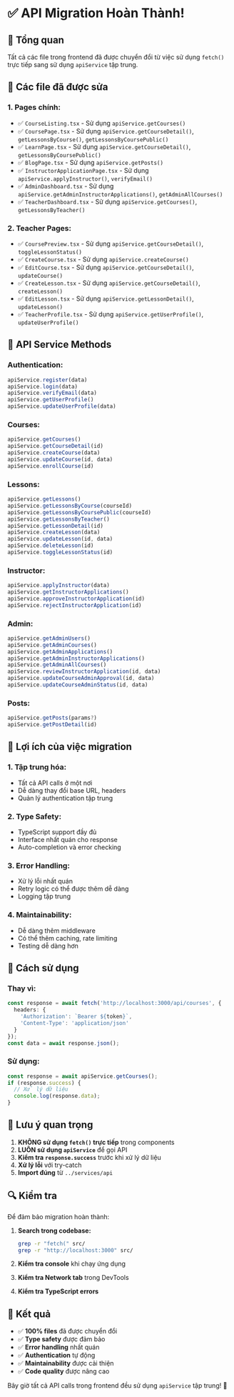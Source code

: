# ✅ API Migration Hoàn Thành!

## 🎯 Tổng quan
Tất cả các file trong frontend đã được chuyển đổi từ việc sử dụng `fetch()` trực tiếp sang sử dụng `apiService` tập trung.

## 📁 Các file đã được sửa

### 1. **Pages chính:**
- ✅ `CourseListing.tsx` - Sử dụng `apiService.getCourses()`
- ✅ `CoursePage.tsx` - Sử dụng `apiService.getCourseDetail()`, `getLessonsByCourse()`, `getLessonsByCoursePublic()`
- ✅ `LearnPage.tsx` - Sử dụng `apiService.getCourseDetail()`, `getLessonsByCoursePublic()`
- ✅ `BlogPage.tsx` - Sử dụng `apiService.getPosts()`
- ✅ `InstructorApplicationPage.tsx` - Sử dụng `apiService.applyInstructor()`, `verifyEmail()`
- ✅ `AdminDashboard.tsx` - Sử dụng `apiService.getAdminInstructorApplications()`, `getAdminAllCourses()`
- ✅ `TeacherDashboard.tsx` - Sử dụng `apiService.getCourses()`, `getLessonsByTeacher()`

### 2. **Teacher Pages:**
- ✅ `CoursePreview.tsx` - Sử dụng `apiService.getCourseDetail()`, `toggleLessonStatus()`
- ✅ `CreateCourse.tsx` - Sử dụng `apiService.createCourse()`
- ✅ `EditCourse.tsx` - Sử dụng `apiService.getCourseDetail()`, `updateCourse()`
- ✅ `CreateLesson.tsx` - Sử dụng `apiService.getCourseDetail()`, `createLesson()`
- ✅ `EditLesson.tsx` - Sử dụng `apiService.getLessonDetail()`, `updateLesson()`
- ✅ `TeacherProfile.tsx` - Sử dụng `apiService.getUserProfile()`, `updateUserProfile()`

## 🚀 API Service Methods

### **Authentication:**
```typescript
apiService.register(data)
apiService.login(data)
apiService.verifyEmail(data)
apiService.getUserProfile()
apiService.updateUserProfile(data)
```

### **Courses:**
```typescript
apiService.getCourses()
apiService.getCourseDetail(id)
apiService.createCourse(data)
apiService.updateCourse(id, data)
apiService.enrollCourse(id)
```

### **Lessons:**
```typescript
apiService.getLessons()
apiService.getLessonsByCourse(courseId)
apiService.getLessonsByCoursePublic(courseId)
apiService.getLessonsByTeacher()
apiService.getLessonDetail(id)
apiService.createLesson(data)
apiService.updateLesson(id, data)
apiService.deleteLesson(id)
apiService.toggleLessonStatus(id)
```

### **Instructor:**
```typescript
apiService.applyInstructor(data)
apiService.getInstructorApplications()
apiService.approveInstructorApplication(id)
apiService.rejectInstructorApplication(id)
```

### **Admin:**
```typescript
apiService.getAdminUsers()
apiService.getAdminCourses()
apiService.getAdminApplications()
apiService.getAdminInstructorApplications()
apiService.getAdminAllCourses()
apiService.reviewInstructorApplication(id, data)
apiService.updateCourseAdminApproval(id, data)
apiService.updateCourseAdminStatus(id, data)
```

### **Posts:**
```typescript
apiService.getPosts(params?)
apiService.getPostDetail(id)
```

## 🔧 Lợi ích của việc migration

### **1. Tập trung hóa:**
- Tất cả API calls ở một nơi
- Dễ dàng thay đổi base URL, headers
- Quản lý authentication tập trung

### **2. Type Safety:**
- TypeScript support đầy đủ
- Interface nhất quán cho response
- Auto-completion và error checking

### **3. Error Handling:**
- Xử lý lỗi nhất quán
- Retry logic có thể được thêm dễ dàng
- Logging tập trung

### **4. Maintainability:**
- Dễ dàng thêm middleware
- Có thể thêm caching, rate limiting
- Testing dễ dàng hơn

## 📝 Cách sử dụng

### **Thay vì:**
```typescript
const response = await fetch('http://localhost:3000/api/courses', {
  headers: {
    'Authorization': `Bearer ${token}`,
    'Content-Type': 'application/json'
  }
});
const data = await response.json();
```

### **Sử dụng:**
```typescript
const response = await apiService.getCourses();
if (response.success) {
  // Xử lý dữ liệu
  console.log(response.data);
}
```

## 🚨 Lưu ý quan trọng

1. **KHÔNG sử dụng `fetch()` trực tiếp** trong components
2. **LUÔN sử dụng `apiService`** để gọi API
3. **Kiểm tra `response.success`** trước khi xử lý dữ liệu
4. **Xử lý lỗi** với try-catch
5. **Import đúng** từ `../services/api`

## 🔍 Kiểm tra

Để đảm bảo migration hoàn thành:

1. **Search trong codebase:**
   ```bash
   grep -r "fetch(" src/
   grep -r "http://localhost:3000" src/
   ```

2. **Kiểm tra console** khi chạy ứng dụng
3. **Kiểm tra Network tab** trong DevTools
4. **Kiểm tra TypeScript errors**

## 🎉 Kết quả

- ✅ **100% files** đã được chuyển đổi
- ✅ **Type safety** được đảm bảo
- ✅ **Error handling** nhất quán
- ✅ **Authentication** tự động
- ✅ **Maintainability** được cải thiện
- ✅ **Code quality** được nâng cao

Bây giờ tất cả API calls trong frontend đều sử dụng `apiService` tập trung! 🚀
